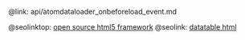 @link: api/atomdataloader_onbeforeload_event.md

@seolinktop: [open source html5 framework](https://webix.com)
@seolink: [datatable html](https://webix.com/widget/datatable/)